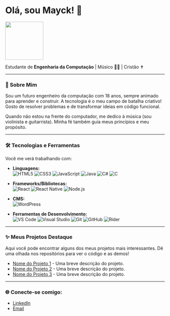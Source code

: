 # Olá, sou Mayck! 👋


  <img src="https://media1.giphy.com/media/v1.Y2lkPTc5MGI3NjExODg1OXk0OWdoamtsdW5nNDJ4Y2Zwa2xiejZzdWZrbXZva25pc2s4eCZlcD12MV9pbnRlcm5hbF9naWZfYnlfaWQmY3Q9Zw/JqmupuTVZYaQX5s094/giphy.gif" width="120" /> 

Estudante de **Engenharia da Computação** | Músico 🎸🎻 | Cristão ✝️

---

### 🚀 Sobre Mim

Sou um futuro engenheiro da computação com 18 anos, sempre animado para aprender e construir. A tecnologia é o meu campo de batalha criativo! Gosto de resolver problemas e de transformar ideias em código funcional.

Quando não estou na frente do computador, me dedico à música (sou violinista e guitarrista). Minha fé também guia meus princípios e meu propósito.

---

### 🛠️ Tecnologias e Ferramentas

Você me verá trabalhando com:

* **Linguagens:** </br>
    ![HTML5](https://img.shields.io/badge/HTML5-E34F26?style=for-the-badge&logo=html5&logoColor=white)
    ![CSS3](https://img.shields.io/badge/CSS3-1572B6?style=for-the-badge&logo=css3&logoColor=white)
    ![JavaScript](https://img.shields.io/badge/JavaScript-F7DF1E?style=for-the-badge&logo=javascript&logoColor=black)
    ![Java](https://img.shields.io/badge/Java-007396?style=for-the-badge&logo=java&logoColor=white)
    ![C#](https://img.shields.io/badge/C%23-239120?style=for-the-badge&logo=c-sharp&logoColor=white)
    ![C](https://img.shields.io/badge/C-00599C?style=for-the-badge&logo=c&logoColor=white)

* **Frameworks/Bibliotecas:** </br>
    ![React](https://img.shields.io/badge/React-61DAFB?style=for-the-badge&logo=react&logoColor=black)
    ![React Native](https://img.shields.io/badge/React%20Native-61DAFB?style=for-the-badge&logo=react&logoColor=black)
    ![Node.js](https://img.shields.io/badge/Node.js-339933?style=for-the-badge&logo=nodedotjs&logoColor=white)
    
* **CMS:** </br>
    ![WordPress](https://img.shields.io/badge/WordPress-21759B?style=for-the-badge&logo=wordpress&logoColor=white)

* **Ferramentas de Desenvolvimento:** </br>
    ![VS Code](https://img.shields.io/badge/VS%20Code-007ACC?style=for-the-badge&logo=visualstudiocode&logoColor=white)
    ![Visual Studio](https://img.shields.io/badge/Visual%20Studio-5C2D91?style=for-the-badge&logo=visual-studio&logoColor=white)
    ![Git](https://img.shields.io/badge/Git-F05032?style=for-the-badge&logo=git&logoColor=white)
    ![GitHub](https://img.shields.io/badge/GitHub-181717?style=for-the-badge&logo=github&logoColor=white)
    ![Rider](https://img.shields.io/badge/Rider-000000?style=for-the-badge&logo=rider&logoColor=white)

---

### ✨ Meus Projetos Destaque

Aqui você pode encontrar alguns dos meus projetos mais interessantes. Dê uma olhada nos repositórios para ver o código e as demos!

* [Nome do Projeto 1](link-para-o-repo-1) - Uma breve descrição do projeto.
* [Nome do Projeto 2](link-para-o-repo-2) - Uma breve descrição do projeto.
* [Nome do Projeto 3](link-para-o-repo-3) - Uma breve descrição do projeto.

---

### 🌐 Conecte-se comigo:

* [LinkedIn](https://linkedin.com/in/seu_perfil_linkedin)
* [Email](mailto:seu.email@exemplo.com)
